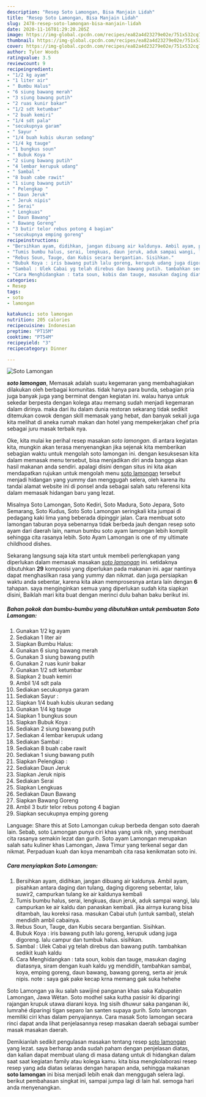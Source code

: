 ```yaml
---
description: "Resep Soto Lamongan, Bisa Manjain Lidah"
title: "Resep Soto Lamongan, Bisa Manjain Lidah"
slug: 2478-resep-soto-lamongan-bisa-manjain-lidah
date: 2020-11-16T01:29:20.205Z
image: https://img-global.cpcdn.com/recipes/ea82a4d23279e02e/751x532cq70/soto-lamongan-foto-resep-utama.jpg
thumbnail: https://img-global.cpcdn.com/recipes/ea82a4d23279e02e/751x532cq70/soto-lamongan-foto-resep-utama.jpg
cover: https://img-global.cpcdn.com/recipes/ea82a4d23279e02e/751x532cq70/soto-lamongan-foto-resep-utama.jpg
author: Tyler Woods
ratingvalue: 3.5
reviewcount: 9
recipeingredient:
- "1/2 kg ayam"
- "1 liter air"
- " Bumbu Halus"
- "6 siung bawang merah"
- "3 siung bawang putih"
- "2 ruas kunir bakar"
- "1/2 sdt ketumbar"
- "2 buah kemiri"
- "1/4 sdt pala"
- "secukupnya garam"
- " Sayur "
- "1/4 buah kubis ukuran sedang"
- "1/4 kg tauge"
- "1 bungkus soun"
- " Bubuk Koya "
- "2 siung bawang putih"
- "4 lembar kerupuk udang"
- " Sambal "
- "8 buah cabe rawit"
- "1 siung bawang putih"
- " Pelengkap "
- " Daun Jeruk"
- " Jeruk nipis"
- " Serai"
- " Lengkuas"
- " Daun Bawang"
- " Bawang Goreng"
- "3 butir telor rebus potong 4 bagian"
- "secukupnya emping goreng"
recipeinstructions:
- "Bersihkan ayam, didihkan, jangan dibuang air kaldunya. Ambil ayam, pisahkan antara daging dan tulang, daging digoreng sebentar, lalu suwir2, campurkan tulang ke air kaldunya kembali"
- "Tumis bumbu halus, serai, lengkuas, daun jeruk, aduk sampai wangi, lalu campurkan ke air kaldu dan panaskan kembali. jika airnya kurang bisa ditambah, lau koreksi rasa. masukan Cabai utuh (untuk sambal), stelah mendidih ambil cabainya."
- "Rebus Soun, Tauge, dan Kubis secara bergantian. Sisihkan."
- "Bubuk Koya : iris bawang putih lalu goreng, kerupuk udang juga digoreng. lalu campur dan tumbuk halus. sisihkan."
- "Sambal : Ulek Cabai yg telah direbus dan bawang putih. tambahkan sedikit kuah kaldu"
- "Cara Menghidangkan : tata soun, kobis dan tauge, masukan daging diatasnya, siram dengan kuah kaldu yg mendidih, tambahkan sambal, koya, emping goreng, daun bawang, bawang goreng, serta air jeruk nipis. note : saya gak pake kecap krna memang gak suka hehehe"
categories:
- Resep
tags:
- soto
- lamongan

katakunci: soto lamongan 
nutrition: 205 calories
recipecuisine: Indonesian
preptime: "PT15M"
cooktime: "PT54M"
recipeyield: "3"
recipecategory: Dinner

---
```



![Soto Lamongan](https://img-global.cpcdn.com/recipes/ea82a4d23279e02e/751x532cq70/soto-lamongan-foto-resep-utama.jpg)

<b><i>soto lamongan</i></b>, Memasak adalah suatu kegemaran yang membahagiakan dilakukan oleh berbagai komunitas. tidak hanya para bunda, sebagian pria juga banyak juga yang berminat dengan kegiatan ini. walau hanya untuk sekedar berpesta dengan kolega atau memang sudah menjadi kegemaran dalam dirinya. maka dari itu dalam dunia restoran sekarang tidak sedikit ditemukan cowok dengan skill memasak yang hebat, dan banyak sekali juga kita melihat di aneka rumah makan dan hotel yang mempekerjakan chef pria sebagai juru masak terbaik nya.

Oke, kita mulai ke perihal resep masakan <i>soto lamongan</i>. di antara kegiatan kita, mungkin akan terasa menyenangkan jika sejenak kita memberikan sebagian waktu untuk mengolah soto lamongan ini. dengan kesuksesan kita dalam memasak menu tersebut, bisa menjadikan diri anda bangga akan hasil makanan anda sendiri. apalagi disini dengan situs ini kita akan mendapatkan rujukan untuk mengolah menu <u>soto lamongan</u> tersebut menjadi hidangan yang yummy dan menggugah selera, oleh karena itu tandai alamat website ini di ponsel anda sebagai salah satu referensi kita dalam memasak hidangan baru yang lezat.

Misalnya Soto Lamongan, Soto Kediri, Soto Madura, Soto Jepara, Soto Semarang, Soto Kudus, Soto Soto Lamongan seringkali kita jumpai di pedagang kaki lima yang beberada dipinggir jalan. Cara membuat soto lamongan taburan poya sebenarnya tidak berbeda jauh dengan resep soto ayam dari daerah lain, namun bumbu soto ayam lamongan lebih komplit sehingga cita rasanya lebih. Soto Ayam Lamongan is one of my ultimate childhood dishes.


Sekarang langsung saja kita start untuk membeli perlengkapan yang diperlukan dalam memasak masakan <u><i>soto lamongan</i></u> ini. setidaknya dibutuhkan <b>29</b> komposisi yang diperlukan pada makanan ini. agar nantinya dapat menghasilkan rasa yang yummy dan nikmat. dan juga persiapkan waktu anda sebentar, karena kita akan memprosesnya antara lain dengan <b>6</b> tahapan. saya menginginkan semua yang diperlukan sudah kita siapkan disini, Baiklah mari kita buat dengan merinci dulu bahan baku berikut ini.

<!--inarticleads1-->

##### Bahan pokok dan bumbu-bumbu yang dibutuhkan untuk pembuatan Soto Lamongan:

1. Gunakan 1/2 kg ayam
1. Sediakan 1 liter air
1. Siapkan  Bumbu Halus:
1. Gunakan 6 siung bawang merah
1. Gunakan 3 siung bawang putih
1. Gunakan 2 ruas kunir bakar
1. Gunakan 1/2 sdt ketumbar
1. Siapkan 2 buah kemiri
1. Ambil 1/4 sdt pala
1. Sediakan secukupnya garam
1. Sediakan  Sayur :
1. Siapkan 1/4 buah kubis ukuran sedang
1. Gunakan 1/4 kg tauge
1. Siapkan 1 bungkus soun
1. Siapkan  Bubuk Koya :
1. Sediakan 2 siung bawang putih
1. Sediakan 4 lembar kerupuk udang
1. Sediakan  Sambal :
1. Sediakan 8 buah cabe rawit
1. Sediakan 1 siung bawang putih
1. Siapkan  Pelengkap :
1. Sediakan  Daun Jeruk
1. Siapkan  Jeruk nipis
1. Sediakan  Serai
1. Siapkan  Lengkuas
1. Sediakan  Daun Bawang
1. Siapkan  Bawang Goreng
1. Ambil 3 butir telor rebus potong 4 bagian
1. Siapkan secukupnya emping goreng


Language: Share this at Soto Lamongan cukup berbeda dengan soto daerah lain. Sebab, soto Lamongan punya ciri khas yang unik nih, yang membuat cita rasanya semakin lezat dan gurih. Soto ayam Lamongan merupakan salah satu kuliner khas Lamongan, Jawa Timur yang terkenal segar dan nikmat. Perpaduan kuah dan koya menambah cita rasa kenikmatan soto ini. 

<!--inarticleads2-->

##### Cara menyiapkan Soto Lamongan:

1. Bersihkan ayam, didihkan, jangan dibuang air kaldunya. Ambil ayam, pisahkan antara daging dan tulang, daging digoreng sebentar, lalu suwir2, campurkan tulang ke air kaldunya kembali
1. Tumis bumbu halus, serai, lengkuas, daun jeruk, aduk sampai wangi, lalu campurkan ke air kaldu dan panaskan kembali. jika airnya kurang bisa ditambah, lau koreksi rasa. masukan Cabai utuh (untuk sambal), stelah mendidih ambil cabainya.
1. Rebus Soun, Tauge, dan Kubis secara bergantian. Sisihkan.
1. Bubuk Koya : iris bawang putih lalu goreng, kerupuk udang juga digoreng. lalu campur dan tumbuk halus. sisihkan.
1. Sambal : Ulek Cabai yg telah direbus dan bawang putih. tambahkan sedikit kuah kaldu
1. Cara Menghidangkan : tata soun, kobis dan tauge, masukan daging diatasnya, siram dengan kuah kaldu yg mendidih, tambahkan sambal, koya, emping goreng, daun bawang, bawang goreng, serta air jeruk nipis. note : saya gak pake kecap krna memang gak suka hehehe


Soto Lamongan ya iku salah sawijiné panganan khas saka Kabupatèn Lamongan, Jawa Wétan. Soto modhel saka kutha pasisir iki diparingi rajangan krupuk utawa diarani koya. Ing sisih dhuwur saka panganan iki, lumrahé diparingi tigan separo lan santen supaya gurih. Soto lamongan memiliki ciri khas dalam penyajiannya. Cara masak Soto lamongan secara rinci dapat anda lihat penjelasannya resep masakan daerah sebagai sumber masak masakan daerah. 

Demikianlah sedikit pengulasan masakan tentang resep <u>soto lamongan</u> yang lezat. saya berharap anda sudah paham dengan penjelasan diatas, dan kalian dapat membuat ulang di masa datang untuk di hidangkan dalam saat saat kegiatan family atau kolega kamu. kita bisa mengkolaborasi resep resep yang ada diatas selaras dengan harapan anda, sehingga makanan <b>soto lamongan</b> ini bisa menjadi lebih enak dan menggugah selera lagi. berikut pembahasan singkat ini, sampai jumpa lagi di lain hal. semoga hari anda menyenangkan.
